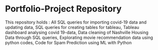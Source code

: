 # Portfolio-Project Repository
This repository holds :
All SQL queries for importing covid-19 data and updating data,
SQL queries for creating tables for tableau,
Tableau dashboard analysing covid 19-data,
Data cleaning of Nashville Housing Data through SQL queries,
Explorating movie recommendation data using python codes, 
Code for Spam Prediction using ML with Python
